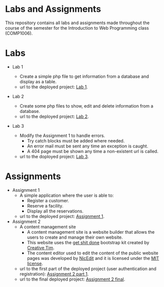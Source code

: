 # Labs and Assignments
This repository contains all labs and assignments made throughout the course of the semester
for the Introduction to Web Programming class (COMP1006).


# Labs
- Lab 1
	* Create a simple php file to get information from a database and display as a table.
	* url to the deployed project: [Lab 1](http://gc200350070.computerstudi.es/webProgramming/lab1/lab1.php). 

- Lab 2
	* Create some php files to show, edit and delete information from a database.
	* url to the deployed project: [Lab 2](http://gc200350070.computerstudi.es/webProgramming/lab2/show-clubs.php).
- Lab 3
	* Modify the Assignment 1 to handle errors.
	    * Try catch blocks must be added where needed. 
	    * An error mail must be sent any time an exception is caught.
	    * A 404 page must be shown any time a non-existent url is called.
	* url to the doployed project: [Lab 3](http://gc200350070.computerstudi.es/webProgramming/lab3/add-customer.php).

# Assignments
- Assignment 1
    * A simple application where the user is able to:
        * Register a customer.
        * Reserve a facility.
        * Display all the reservations.
    * url to the deployed project: [Assignment 1](http://gc200350070.computerstudi.es/webProgramming/ass1/add-customer.php).
- Assignment 2
    * A content management site
        * A content management site is a website builder that allows the users to create and manage their own website.
        * This website uses the [get shit done](https://www.creative-tim.com/product/get-shit-done-kit) bootstrap kit created by [Creative Tim](https://www.creative-tim.com/).
        * The content editor used to edit the content of the public website pages was developed by [NicEdit](http://nicedit.com/index.php) and it is licensed under the [MIT license](http://nicedit.com/license.php). 
    * url to the first part of the deployed project (user authentication and registration): [Assignment 2 part 1](http://gc200350070.computerstudi.es/webProgramming/ass2/index.php).
    * url to the final deployed project: [Assignment 2 final](http://gc200350070.computerstudi.es/webProgramming/ass2-pt2/index.php?id=8).

